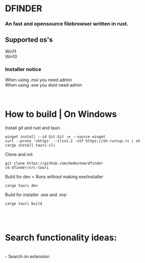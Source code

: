 # DFINDER
### An fast and opensource filebrowser written in rust. 




## Supported os's
Win11 \
Win10 


### Installer notice
When using .msi you need admin \
When using .exe you dont need admin

<br>


<h1>How to build | On Windows</h1>

Install git and rust and tauri.
```batch
winget install --id Git.Git -e --source winget
curl --proto '=https' --tlsv1.2 -sSf https://sh.rustup.rs | sh
cargo install tauri-cli
```

Clone and init
```batch
git clone https://github.com/dedestem/dfinder
cd dfinder/src-tauri
```

Build for dev = Runs without making exe/installer
```batch
cargo tauri dev
```

Build for installer .exe and .msi
```batch
cargo tauri build
```

<br>
<br>
<h1>Search functionality ideas:</h1> 
   <br>
   - Search on extension
   <br>
